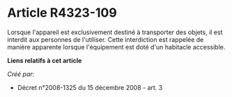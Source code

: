 # Article R4323-109

Lorsque l'appareil est exclusivement destiné à transporter des objets, il est interdit aux personnes de l'utiliser. Cette
interdiction est rappelée de manière apparente lorsque l'équipement est doté d'un habitacle accessible.

**Liens relatifs à cet article**

_Créé par_:

  - Décret n°2008-1325 du 15 décembre 2008 - art. 3
